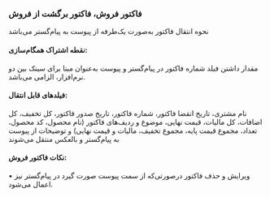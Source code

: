 ### فاکتور فروش، فاکتور برگشت از فروش

نحوه انتقال فاکتور به‌صورت یک‌طرفه از پیوست به پیام‌گستر می‌باشد

#### نقطه اشتراک همگام‌سازی:

مقدار داشتن فیلد شماره فاکتور در پیام‌گستر و پیوست به‌عنوان مبنا برای سینک بین دو نرم‌افزار، الزامی می‌باشد.

#### فیلدهای قابل انتقال:

نام مشتری، تاریخ انقضا فاکتور، شماره فاکتور، تاریخ صدور فاکتور، کل تخفیف، کل اضافات، کل مالیات، قیمت نهایی، موضوع و ردیف‌های فاکتور (نام محصول، کد محصول، تعداد، مجموع قیمت پایه، مجموع تخفیف، مالیات و قیمت نهایی) و توضیحات از پیوست به پیام‌گستر و بالعکس منتقل می‌شوند

#### نکات فاکتور فروش:

•    ویرایش و حذف فاکتور درصورتی‌که از سمت پیوست صورت گیرد در پیام‌گستر نیز اعمال می‌شود.
